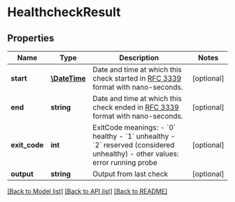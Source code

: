 # HealthcheckResult

## Properties
Name | Type | Description | Notes
------------ | ------------- | ------------- | -------------
**start** | [**\DateTime**](\DateTime.md) | Date and time at which this check started in [RFC 3339](https://www.ietf.org/rfc/rfc3339.txt) format with nano-seconds. | [optional] 
**end** | **string** | Date and time at which this check ended in [RFC 3339](https://www.ietf.org/rfc/rfc3339.txt) format with nano-seconds. | [optional] 
**exit_code** | **int** | ExitCode meanings:  - &#x60;0&#x60; healthy - &#x60;1&#x60; unhealthy - &#x60;2&#x60; reserved (considered unhealthy) - other values: error running probe | [optional] 
**output** | **string** | Output from last check | [optional] 

[[Back to Model list]](../../README.md#documentation-for-models) [[Back to API list]](../../README.md#documentation-for-api-endpoints) [[Back to README]](../../README.md)

